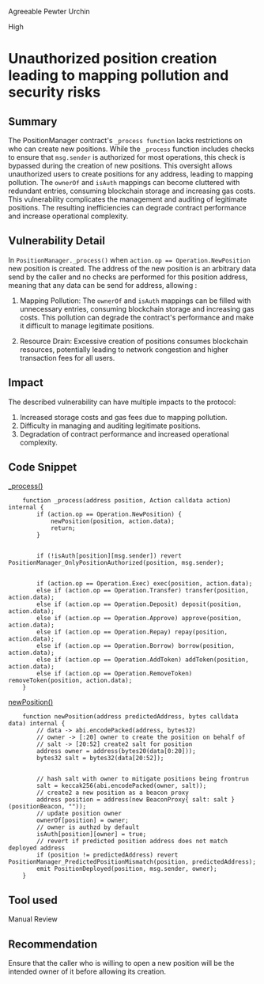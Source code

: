 Agreeable Pewter Urchin

High

# Unauthorized position creation leading to mapping pollution and security risks

## Summary

The PositionManager contract's `_process function` lacks restrictions on who can create new positions. While the `_process` function includes checks to ensure that `msg.sender` is authorized for most operations, this check is bypassed during the creation of new positions. This oversight allows unauthorized users to create positions for any address, leading to mapping pollution. The `ownerOf` and `isAuth` mappings can become cluttered with redundant entries, consuming blockchain storage and increasing gas costs. This vulnerability complicates the management and auditing of legitimate positions. The resulting inefficiencies can degrade contract performance and increase operational complexity.

## Vulnerability Detail

In `PositionManager._process()` when `action.op == Operation.NewPosition`  new position is created. The address of the new position is an arbitrary data send by the caller and no checks are performed for this position address, meaning that any data can be send for address, allowing :

1. Mapping Pollution: The `ownerOf` and `isAuth` mappings can be filled with unnecessary entries, consuming blockchain storage and increasing gas costs. This pollution can degrade the contract's performance and make it difficult to manage legitimate positions.

2. Resource Drain: Excessive creation of positions consumes blockchain resources, potentially leading to network congestion and higher transaction fees for all users.

## Impact

The described vulnerability can have multiple impacts to the protocol:

1. Increased storage costs and gas fees due to mapping pollution.
2. Difficulty in managing and auditing legitimate positions.
3. Degradation of contract performance and increased operational complexity.

## Code Snippet

[_process()](https://github.com/sherlock-audit/2024-08-sentiment-v2/blob/0b472f4bffdb2c7432a5d21f1636139cc01561a5/protocol-v2/src/PositionManager.sol#L248-L264)
```solidity
    function _process(address position, Action calldata action) internal {
        if (action.op == Operation.NewPosition) {
            newPosition(position, action.data);
            return;
        }


        if (!isAuth[position][msg.sender]) revert PositionManager_OnlyPositionAuthorized(position, msg.sender);


        if (action.op == Operation.Exec) exec(position, action.data);
        else if (action.op == Operation.Transfer) transfer(position, action.data);
        else if (action.op == Operation.Deposit) deposit(position, action.data);
        else if (action.op == Operation.Approve) approve(position, action.data);
        else if (action.op == Operation.Repay) repay(position, action.data);
        else if (action.op == Operation.Borrow) borrow(position, action.data);
        else if (action.op == Operation.AddToken) addToken(position, action.data);
        else if (action.op == Operation.RemoveToken) removeToken(position, action.data);
    }
```
[newPosition()](https://github.com/sherlock-audit/2024-08-sentiment-v2/blob/0b472f4bffdb2c7432a5d21f1636139cc01561a5/protocol-v2/src/PositionManager.sol#L268-L286)

```solidity
    function newPosition(address predictedAddress, bytes calldata data) internal {
        // data -> abi.encodePacked(address, bytes32)
        // owner -> [:20] owner to create the position on behalf of
        // salt -> [20:52] create2 salt for position
        address owner = address(bytes20(data[0:20]));
        bytes32 salt = bytes32(data[20:52]);


        // hash salt with owner to mitigate positions being frontrun
        salt = keccak256(abi.encodePacked(owner, salt));
        // create2 a new position as a beacon proxy
        address position = address(new BeaconProxy{ salt: salt }(positionBeacon, ""));
        // update position owner
        ownerOf[position] = owner;
        // owner is authzd by default
        isAuth[position][owner] = true;
        // revert if predicted position address does not match deployed address
        if (position != predictedAddress) revert PositionManager_PredictedPositionMismatch(position, predictedAddress);
        emit PositionDeployed(position, msg.sender, owner);
    }
```

## Tool used

Manual Review

## Recommendation

Ensure that the caller who is willing to open a new position will be the intended owner of it before allowing its creation.